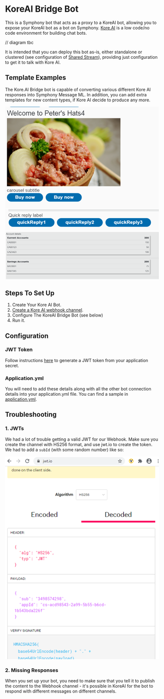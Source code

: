 
# KoreAI Bridge Bot

This is a Symphony bot that acts as a proxy to a KoreAI bot, allowing you to expose your KoreAI bot as a bot on Symphony.  [Kore.AI](https://kore.ai/) is a low code/no code environment for building chat bots.

// diagram tbc

It is intended that you can deploy this bot as-is, either standalone or clustered (see configuration of [Shared Stream](./shared-stream-spring-boot-starter/README.md)), providing just configuration to get it to talk with Kore AI.

## Template Examples

The Kore.AI Bridge bot is capable of converting various different Kore AI responses into Symphony Message ML.  In addition, you can add extra templates for new content types, if Kore AI decide to produce any more.

![Carousel](images/carousel.png)
![Quick Reply](images/quick-replies.png)
![Mini Table](images/mini-tables.png)


## Steps To Set Up

1.  Create Your Kore AI Bot.
2.  [Create a Kore AI webhook channel](https://developer.kore.ai/docs/bots/channel-enablement/adding-webhook-channel/).
3.  Configure The KoreAI Bridge Bot (see below)
4.  Run it.

## Configuration

### JWT Token

Follow instructions [here](https://developer.kore.ai/docs/bots/api-guide/apis/) to generate a JWT token from your application secret.

### Application.yml

You will need to add these details along with all the other bot connection details into your application.yml file.  You can find a sample in [application.yml](application.yml).   

## Troubleshooting

### 1. JWTs

We had a lot of trouble getting a valid JWT for our Webhook.  Make sure you create the channel with HS256 format, and use jwt.io to create the token.  We had to add a `subId` (with some random number) like so:

![JWT Creation](images/jwt.png)

### 2. Missing Responses

When you set up your bot, you need to make sure that you tell it to publish the content to the Webhook channel - it's possible in KoreAI for the bot to respond with different messages on different channels.

